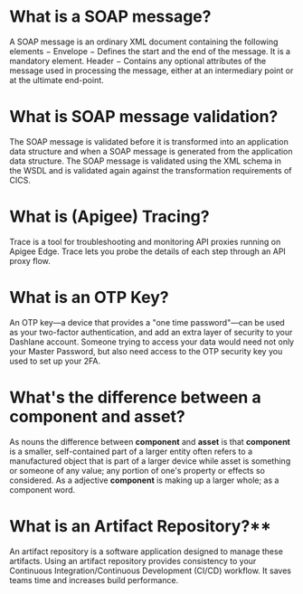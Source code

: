 # What is a SOAP message?

A SOAP message is an ordinary XML document containing the following elements − Envelope − Defines the start and the end of the message. It is a mandatory element. Header − Contains any optional attributes of the message used in processing the message, either at an intermediary point or at the ultimate end-point.

# What is SOAP  message validation?

The SOAP message is validated before it is transformed into an application data structure and when a SOAP message is generated from the application data structure. The SOAP message is validated using the XML schema in the WSDL and is validated again against the transformation requirements of CICS.

# What is (Apigee) Tracing?

Trace is a tool for troubleshooting and monitoring API proxies running on Apigee Edge. Trace lets you probe the details of each step through an API proxy flow.

# What is an OTP Key?

An OTP key—a device that provides a "one time password"—can be used as your two-factor authentication, and add an extra layer of security to your Dashlane account. Someone trying to access your data would need not only your Master Password, but also need access to the OTP security key you used to set up your 2FA.

# What's the difference between a component and asset?
 
As nouns the difference between **component** and **asset** is that **component** is a smaller, self-contained part of a larger entity often refers to a manufactured object that is part of a larger device while asset is something or someone of any value; any portion of one's property or effects so considered.
As a adjective **component** is making up a larger whole; as a component word. 

# What is an Artifact Repository?**

An artifact repository is a software application designed to manage these artifacts. Using an artifact repository provides consistency to your Continuous Integration/Continuous Development (CI/CD) workflow. It saves teams time and increases build performance.
